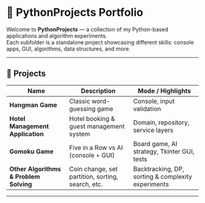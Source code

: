 # 🐍 PythonProjects Portfolio

Welcome to **PythonProjects** — a collection of my Python-based applications and algorithm experiments.  
Each subfolder is a standalone project showcasing different skills: console apps, GUI, algorithms, data structures, and more.

---

## 📁 Projects

| Name | Description | Mode / Highlights |
|---|---|---|
| **Hangman Game** | Classic word-guessing game | Console, input validation |
| **Hotel Management Application** | Hotel booking & guest management system | Domain, repository, service layers |
| **Gomoku Game** | Five in a Row vs AI (console + GUI) | Board game, AI strategy, Tkinter GUI, tests |
| **Other Algorithms & Problem Solving** | Coin change, set partition, sorting, search, etc. | Backtracking, DP, sorting & complexity experiments |

---

